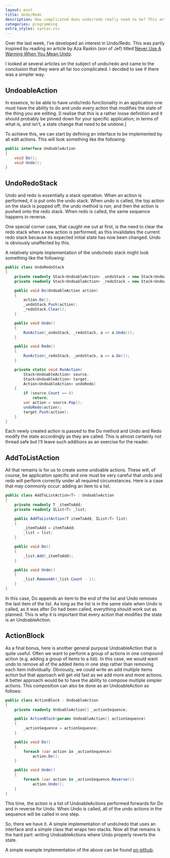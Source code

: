 ```yaml
---
layout: post
title: Undo/Redo
description: How complicated does undo/redo really need to be? This article looks at how simple we can make a useful implementation.
categories: programming
extra_styles: syntax.css
---
```

Over the last week, I’ve developed an interest in Undo/Redo.  This was partly inspired by reading an article by Aza Raskin (son of Jef) titled [Never Use A Warning When You Mean Undo](http://alistapart.com/article/neveruseawarning).

I looked at several articles on the subject of undo/redo and came to the conclusion that they were all far too complicated.  I decided to see if there was a simpler way.

## UndoableAction

In essence, to be able to have undo/redo functionality in an application one must have the ability to do and undo every action that modifies the state of the thing you are editing.  [I realise that this is a rather loose definition and it should probably be pinned down for your specific application; in terms of what is, and isn’t, a state change that need to be undone.]

To achieve this, we can start by defining an interface to be implemented by all edit actions.  This will look something like the following:

```c#
public interface UndoableAction
{
    void Do();
    void Undo();
}
```

## UndoRedoStack

Undo and redo is essentially a stack operation.  When an action is performed, it is put onto the undo stack.  When undo is called, the top action on the stack is popped off; the undo method is run; and then the action is pushed onto the redo stack.  When redo is called, the same sequence happens in reverse.

One special corner case, that caught me out at first, is the need to clear the redo stack when a new action is performed; as this invalidates the current redo stack because its expected initial state has now been changed.  Undo is obviously unaffected by this.

A relatively simple implementation of the undo/redo stack might look something like the following:

```c#
public class UndoRedoStack
{
    private readonly Stack<UndoableAction> _undoStack = new Stack<UndoableAction>();
    private readonly Stack<UndoableAction> _redoStack = new Stack<UndoableAction>();

    public void Do(UndoableAction action)
    {
        action.Do();
        _undoStack.Push(action);
        _redoStack.Clear();
    }

    public void Undo()
    {
        RunAction(_undoStack, _redoStack, a => a.Undo());
    }

    public void Redo()
    {
        RunAction(_redoStack, _undoStack, a => a.Do());
    }

    private static void RunAction(
        Stack<UndoableAction> source,
        Stack<UndoableAction> target,
        Action<UndoableAction> undoRedo)
    {
        if (source.Count == 0)
            return;
        var action = source.Pop();
        undoRedo(action);
        target.Push(action);
    }
}
```

Each newly created action is passed to the Do method and Undo and Redo modify the state accordingly as they are called.  This is almost certainly not thread safe but I’ll leave such additions as an exercise for the reader.

## AddToListAction

All that remains is for us to create some undoable actions.  These will, of course, be application specific and one must be very careful that undo and redo will perform correctly under all required circumstances.  Here is a case that may commonly occur: adding an item to a list.

```c#
public class AddToListAction<T> : UndoableAction
{
    private readonly T _itemToAdd;
    private readonly IList<T> _list;

    public AddToListAction(T itemToAdd, IList<T> list)
    {
        _itemToAdd = itemToAdd;
        _list = list;
    }

    public void Do()
    {
        _list.Add(_itemToAdd);
    }

    public void Undo()
    {
        _list.RemoveAt(_list.Count - 1);
    }
}
```

In this case, Do appends an item to the end of the list and Undo removes the last item of the list.  As long as the list is in the same state when Undo is called, as it was after Do had been called, everything should work out as planned.  This is why it is important that every action that modifies the state is an UndoableAction.

## ActionBlock

As a final bonus, here is another general purpose UndoableAction that is quite useful.  Often we want to perform a group of actions in one compound action (e.g. adding a group of items to a list).  In this case, we would want undo to remove all of the added items in one step rather than removing each item individually.  Obviously, we could write an add multiple items action but that approach will get old fast as we add more and more actions.  A better approach would be to have the ability to compose multiple simpler actions.  This composition can also be done as an UndoableAction as follows:

```c#
public class ActionBlock : UndoableAction
{
    private readonly UndoableAction[] _actionSequence;

    public ActionBlock(params UndoableAction[] actionSequence)
    {
        _actionSequence = actionSequence;
    }

    public void Do()
    {
        foreach (var action in _actionSequence)
            action.Do();
    }

    public void Undo()
    {
        foreach (var action in _actionSequence.Reverse())
            action.Undo();
    }
}
```

This time, the action is a list of UndoableActions performed forwards for Do and in reverse for Undo.  When Undo is called, all of the undo actions in the sequence will be called in one step.

So, there we have it.  A simple implementation of undo/redo that uses an interface and a simple class that wraps two stacks.  Now all that remains is the hard part: writing UndoableActions where Undo properly reverts the state.

A simple example implementation of the above can be found [on github](https://github.com/MarkWithall/UndoRedoTest).

